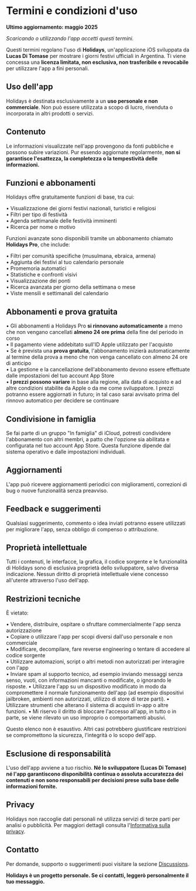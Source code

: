 # Termini e condizioni d'uso

**Ultimo aggiornamento: maggio 2025**

*Scaricando o utilizzando l'app accetti questi termini.*

Questi termini regolano l'uso di **Holidays**, un'applicazione iOS sviluppata da **Lucas Di Tomase** per mostrare i giorni festivi ufficiali in Argentina. Ti viene concessa una **licenza limitata, non esclusiva, non trasferibile e revocabile** per utilizzare l'app a fini personali.

## Uso dell'app

Holidays è destinata esclusivamente a un **uso personale e non commerciale**. Non può essere utilizzata a scopo di lucro, rivenduta o incorporata in altri prodotti o servizi.

## Contenuto

Le informazioni visualizzate nell'app provengono da fonti pubbliche e possono subire variazioni. Pur essendo aggiornate regolarmente, **non si garantisce l'esattezza, la completezza o la tempestività delle informazioni.**

## Funzioni e abbonamenti

Holidays offre gratuitamente funzioni di base, tra cui:

• Visualizzazione dei giorni festivi nazionali, turistici e religiosi  
• Filtri per tipo di festività  
• Agenda settimanale delle festività imminenti  
• Ricerca per nome o motivo  

Funzioni avanzate sono disponibili tramite un abbonamento chiamato **Holidays Pro**, che include:

• Filtri per comunità specifiche (musulmana, ebraica, armena)  
• Aggiunta dei festivi al tuo calendario personale  
• Promemoria automatici  
• Statistiche e confronti visivi  
• Visualizzazione dei ponti  
• Ricerca avanzata per giorno della settimana o mese  
• Viste mensili e settimanali del calendario  

## Abbonamenti e prova gratuita

• Gli abbonamenti a Holidays Pro **si rinnovano automaticamente** a meno che non vengano cancellati **almeno 24 ore prima** della fine del periodo in corso  
• Il pagamento viene addebitato sull'ID Apple utilizzato per l'acquisto  
• Se è prevista una **prova gratuita**, l'abbonamento inizierà automaticamente al termine della prova a meno che non venga cancellato con almeno 24 ore di anticipo  
• La gestione e la cancellazione dell'abbonamento devono essere effettuate dalle impostazioni del tuo account App Store  
• **I prezzi possono variare** in base alla regione, alla data di acquisto e ad altre condizioni stabilite da Apple o da me come sviluppatore. I prezzi potranno essere aggiornati in futuro; in tal caso sarai avvisato prima del rinnovo automatico per decidere se continuare  

## Condivisione in famiglia

Se fai parte di un gruppo "In famiglia" di iCloud, potresti condividere l'abbonamento con altri membri, a patto che l'opzione sia abilitata e configurata nel tuo account App Store. Questa funzione dipende dal sistema operativo e dalle impostazioni individuali.

## Aggiornamenti

L'app può ricevere aggiornamenti periodici con miglioramenti, correzioni di bug o nuove funzionalità senza preavviso.

## Feedback e suggerimenti

Qualsiasi suggerimento, commento o idea inviati potranno essere utilizzati per migliorare l'app, senza obbligo di compenso o attribuzione.

## Proprietà intellettuale

Tutti i contenuti, le interfacce, la grafica, il codice sorgente e le funzionalità di Holidays sono di esclusiva proprietà dello sviluppatore, salvo diversa indicazione. Nessun diritto di proprietà intellettuale viene concesso all'utente attraverso l'uso dell'app.

## Restrizioni tecniche

È vietato:

• Vendere, distribuire, ospitare o sfruttare commercialmente l'app senza autorizzazione  
• Copiare o utilizzare l'app per scopi diversi dall'uso personale e non commerciale  
• Modificare, decompilare, fare reverse engineering o tentare di accedere al codice sorgente  
• Utilizzare automazioni, script o altri metodi non autorizzati per interagire con l'app  
• Inviare spam al supporto tecnico, ad esempio inviando messaggi senza senso, vuoti, con informazioni mancanti o modificate, o ignorando le risposte.
• Utilizzare l'app su un dispositivo modificato in modo da compromettere il normale funzionamento dell'app (ad esempio dispositivi jailbroken, ambienti non autorizzati, utilizzo di store di terze parti).
• Utilizzare strumenti che alterano il sistema di acquisti in-app o altre funzioni.
• Mi riservo il diritto di bloccare l'accesso all'app, in tutto o in parte, se viene rilevato un uso improprio o comportamenti abusivi.

Questo elenco non è esaustivo. Altri casi potrebbero giustificare restrizioni se compromettono la sicurezza, l'integrità o lo scopo dell'app.

## Esclusione di responsabilità

L'uso dell'app avviene a tuo rischio. **Né lo sviluppatore (Lucas Di Tomase) né l'app garantiscono disponibilità continua o assoluta accuratezza dei contenuti e non sono responsabili per decisioni prese sulla base delle informazioni fornite.**

## Privacy

Holidays non raccoglie dati personali né utilizza servizi di terze parti per analisi o pubblicità. Per maggiori dettagli consulta l'[Informativa sulla privacy](https://lucasditomase.github.io/feriados/it/privacy-policy).

## Contatto

Per domande, supporto o suggerimenti puoi visitare la sezione [Discussions](https://github.com/lucasditomase/feriados/discussions).

**Holidays è un progetto personale. Se ci contatti, leggerò personalmente il tuo messaggio.**
